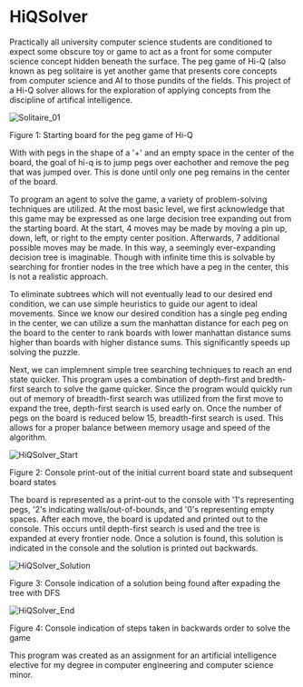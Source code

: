 # HiQSolver

Practically all university computer science students are conditioned to expect
some obscure toy or game to act as a front for some computer science concept 
hidden beneath the surface. The peg game of Hi-Q (also known as peg solitaire 
is yet another game that presents core concepts from computer science and AI 
to those pundits of the fields. This project of a Hi-Q solver allows for the 
exploration of applying concepts from the discipline of artifical intelligence. 

![Solitaire_01](https://user-images.githubusercontent.com/77171947/104413765-edbe4300-553c-11eb-9cd4-67174284833f.jpg)

Figure 1: Starting board for the peg game of Hi-Q

With with pegs in the shape of a '+' and an empty space in the center of the board,
the goal of hi-q is to jump pegs over eachother and remove the peg that was jumped
over. This is done until only one peg remains in the center of the board.

To program an agent to solve the game, a variety of problem-solving techniques are
utilized. At the most basic level, we first acknowledge that this game may be
expressed as one large decision tree expanding out from the starting board. At the
start, 4 moves may be made by moving a pin up, down, left, or right to the empty
center position. Afterwards, 7 additional possible moves may be made. In this way,
a seemingly ever-expanding decision tree is imaginable. Though with infinite time
this is solvable by searching for frontier nodes in the tree which have a peg in
the center, this is not a realistic approach.

To eliminate subtrees which will not eventually lead to our desired end condition,
we can use simple heuristics to guide our agent to ideal movements. Since we 
know our desired condition has a single peg ending in the center, we can utilize
a sum the manhattan distance for each peg on the board to the center to rank 
boards with lower manhattan distance sums higher than boards with higher distance 
sums. This significantly speeds up solving the puzzle.

Next, we can implemnent simple tree searching techniques to reach an end state quicker.
This program uses a combination of depth-first and bredth-first search to solve
the game quicker. Since the program would quickly run out of memory of breadth-first
search was utlilized from the first move to expand the tree, depth-first search is used
early on. Once the number of pegs on the board is reduced below 15, breadth-first
search is used. This allows for a proper balance between memory usage and 
speed of the algorithm.

![HiQSolver_Start](https://user-images.githubusercontent.com/77171947/104414119-b00dea00-553d-11eb-9fcc-0966798d4b12.JPG)

Figure 2: Console print-out of the initial current board state and subsequent board states

The board is represented as a print-out to the console with '1's representing pegs,
'2's indicating walls/out-of-bounds, and '0's representing empty spaces. After
each move, the board is updated and printed out to the console. This occurs until
depth-first search is used and the tree is expanded at every frontier node. Once
a solution is found, this solution is indicated in the console and the solution
is printed out backwards.

![HiQSolver_Solution](https://user-images.githubusercontent.com/77171947/104414118-b00dea00-553d-11eb-8842-57f5c989413a.JPG)

Figure 3: Console indication of a solution being found after expading the tree with DFS

![HiQSolver_End](https://user-images.githubusercontent.com/77171947/104414117-af755380-553d-11eb-9504-c484b0404153.JPG)

Figure 4: Console indication of steps taken in backwards order to solve the game

This program was created as an assignment for an artificial intelligence elective 
for my degree in computer engineering and computer science minor.

